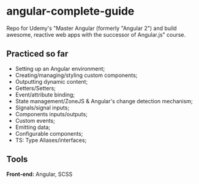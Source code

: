 # angular-complete-guide

Repo for Udemy's "Master Angular (formerly "Angular 2") and build awesome, reactive web apps with the successor of Angular.js" course.

## Practiced so far

- Setting up an Angular environment;
- Creating/managing/styling custom components;
- Outputting dynamic content;
- Getters/Setters;
- Event/attribute binding;
- State management/ZoneJS & Angular's change detection mechanism;
- Signals/signal inputs;
- Components inputs/outputs;
- Custom events;
- Emitting data;
- Configurable components;
- TS: Type Aliases/interfaces;

## Tools

**Front-end:** Angular, SCSS
